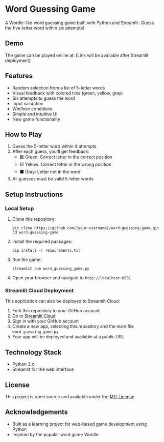 # Word Guessing Game

A Wordle-like word guessing game built with Python and Streamlit. Guess the five-letter word within six attempts!

## Demo

The game can be played online at: [Link will be available after Streamlit deployment]

## Features

- Random selection from a list of 5-letter words
- Visual feedback with colored tiles (green, yellow, gray)
- Six attempts to guess the word
- Input validation
- Win/lose conditions
- Simple and intuitive UI
- New game functionality

## How to Play

1. Guess the 5-letter word within 6 attempts
2. After each guess, you'll get feedback:
   - 🟩 Green: Correct letter in the correct position
   - 🟨 Yellow: Correct letter in the wrong position
   - ⬛ Gray: Letter not in the word
3. All guesses must be valid 5-letter words

## Setup Instructions

### Local Setup

1. Clone this repository:
   ```
   git clone https://github.com/[your-username]/word-guessing-game.git
   cd word-guessing-game
   ```

2. Install the required packages:
   ```
   pip install -r requirements.txt
   ```

3. Run the game:
   ```
   streamlit run word_guessing_game.py
   ```

4. Open your browser and navigate to `http://localhost:8501`

### Streamlit Cloud Deployment

This application can also be deployed to Streamlit Cloud:

1. Fork this repository to your GitHub account
2. Go to [Streamlit Cloud](https://streamlit.io/cloud)
3. Sign in with your GitHub account
4. Create a new app, selecting this repository and the main file `word_guessing_game.py`
5. Your app will be deployed and available at a public URL

## Technology Stack

- Python 3.x
- Streamlit for the web interface

## License

This project is open source and available under the [MIT License](LICENSE).

## Acknowledgements

- Built as a learning project for web-based game development using Python
- Inspired by the popular word game Wordle

